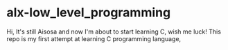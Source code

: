 # alx-low_level_programming
Hi, It's still Aisosa and now I'm about to start learning C, wish me luck!
This repo is my first attempt at learning C programming language,
